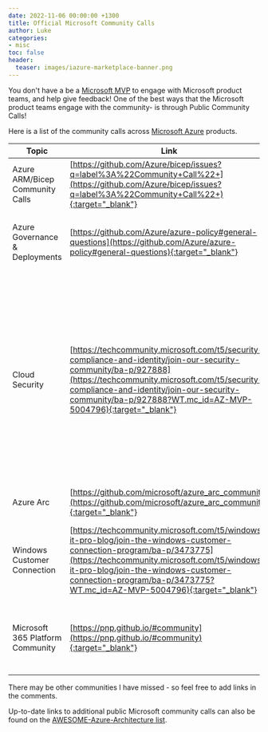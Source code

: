 ```yaml
---
date: 2022-11-06 00:00:00 +1300
title: Official Microsoft Community Calls
author: Luke
categories:
- misc
toc: false
header:
  teaser: images/iazure-marketplace-banner.png
---
```

You don't have a be a [Microsoft MVP](https://mvp.microsoft.com/?WT.mc_id=AZ-MVP-5004796 "Microsoft MVP") to engage with Microsoft product teams, and help give feedback! One of the best ways that the Microsoft product teams engage with the community- is through Public Community Calls!

Here is a list of the community calls across [Microsoft Azure](https://azure.microsoft.com/en-us/?WT.mc_id=AZ-MVP-5004796 "Microsoft Azure") products.

| Topic | Link | Notes |
| --- | --- | --- |
| Azure ARM/Bicep Community Calls | [https://github.com/Azure/bicep/issues?q=label%3A%22Community+Call%22+](https://github.com/Azure/bicep/issues?q=label%3A%22Community+Call%22+){:target="_blank"} | | Azure Landing Zones Community Calls | [https://github.com/Azure/bicep/issues?q=label%3A%22Community+Call%22+](https://aka.ms/ALZ/CommunityCallAgenda){:target="_blank"} |   |
| Azure Governance & Deployments | [https://github.com/Azure/azure-policy#general-questions](https://github.com/Azure/azure-policy#general-questions){:target="_blank"} | Same as the ARM/Bicep community call. Also features Azure Policy. |
| Cloud Security | [https://techcommunity.microsoft.com/t5/security-compliance-and-identity/join-our-security-community/ba-p/927888](https://techcommunity.microsoft.com/t5/security-compliance-and-identity/join-our-security-community/ba-p/927888?WT.mc_id=AZ-MVP-5004796){:target="_blank"} | This is a 'Private' community. Meaning that feedback for Cloud security products (Defender, Sentinel etc) is under NDA (Non-Disclosure Agreement). A great community to get early feedback and testing, to help the products grow. |
| Azure Arc | [https://github.com/microsoft/azure_arc_community](https://github.com/microsoft/azure_arc_community){:target="_blank"} |  |
| Windows Customer Connection | [https://techcommunity.microsoft.com/t5/windows-it-pro-blog/join-the-windows-customer-connection-program/ba-p/3473775](https://techcommunity.microsoft.com/t5/windows-it-pro-blog/join-the-windows-customer-connection-program/ba-p/3473775?WT.mc_id=AZ-MVP-5004796){:target="_blank"} | Not specifically Azure related, but related more to the Windows OS (Operating System) |
| Microsoft 365 Platform Community | [https://pnp.github.io/#community](https://pnp.github.io/#community){:target="_blank"} | Not specifically Azure related, but related more to the M365/Modern workspace. |

There may be other communities I have missed - so feel free to add links in the comments.

Up-to-date links to additional public Microsoft community calls can also be found on the [AWESOME-Azure-Architecture list](https://aka.ms/AwesomeAzureArchitecture "AWESOME-Azure-Architecture").
